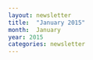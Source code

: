 ```yaml
---
layout: newsletter
title:  "January 2015"
month:	January
year: 2015   
categories: newsletter
---
```


